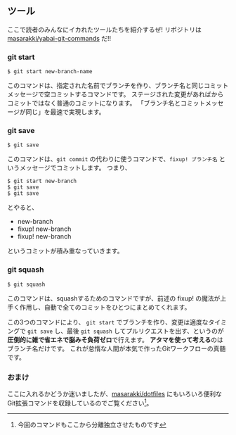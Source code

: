 ## ツール

ここで読者のみんなにイカれたツールたちを紹介するぜ!
リポジトリは [masarakki/yabai-git-commands](https://github.com/masarakki/yabai-git-commands) だ!!

### git start

    $ git start new-branch-name

このコマンドは、指定された名前でブランチを作り、ブランチ名と同じコミットメッセージで空コミットするコマンドです。
ステージされた変更があればからコミットではなく普通のコミットになります。
「ブランチ名とコミットメッセージが同じ」を最速で実現します。

### git save

    $ git save

このコマンドは、`git commit` の代わりに使うコマンドで、`fixup! ブランチ名` というメッセージでコミットします。
つまり、

    $ git start new-branch
    $ git save
    $ git save

とやると、

- new-branch
- fixup! new-branch
- fixup! new-branch

というコミットが積み重なっていきます。

### git squash

    $ git squash

このコマンドは、squashするためのコマンドですが、前述の fixup! の魔法が上手く作用し、自動で全てのコミットをひとつにまとめてくれます。

この3つのコマンドにより、
`git start` でブランチを作り、変更は適度なタイミングで `git save` し、最後 `git squash` してプルリクエストを出す、というのが**圧倒的に雑で省エネで脳みそ負荷ゼロ**で行えます。
**アタマを使って考える**のはブランチ名だけです。
これが怠惰な人間が本気で作ったGitワークフローの真髄です。

### おまけ

ここに入れるかどうか迷いましたが、[masarakki/dotfiles](https://github.com/masarakki/dotfiles) にもいろいろ便利なGit拡張コマンドを収録しているのでご覧ください[^1]。

[^1]: 今回のコマンドもここから分離独立させたものです
